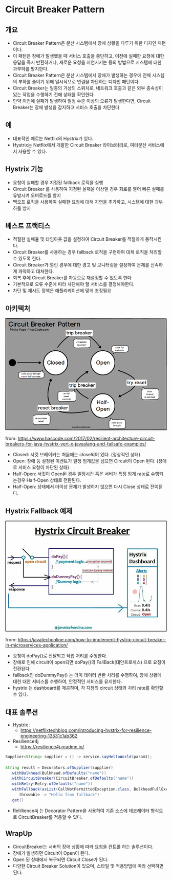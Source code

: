 # Circuit Breaker Pattern

## 개요 

- Circuit Breaker Pattern은 분산 시스템에서 장애 상황을 다루기 위한 디자인 패턴이다. 
- 이 패턴은 장애가 발생했을 때 서비스 호출을 중단하고, 이전에 실패한 요청에 대한 응답을 즉시 반환하거나, 새로운 요청을 지연시키는 등의 방법으로 시스템에 대한 과부하를 방지한다.
- Circuit Breaker Pattern은 분산 시스템에서 장애가 발생하는 경우에 전체 시스템의 부하를 줄이기 위해 일시적으로 연결을 차단하는 디자인 패턴이다.
- Circuit Breaker는 일종의 가상의 스위치로, 네트워크 호출과 같은 외부 종속성이 있는 작업을 수행하기 전에 상태를 확인한다.
- 만약 이전에 실패가 발생하여 일정 수준 이상의 오류가 발생한다면, Circuit Breaker는 장애 발생을 감지하고 서비스 호출을 차단한다.
  
## 예

- 대표적인 예로는 Netflix의 Hystrix가 있다. 
- Hystrix는 Netflix에서 개발한 Circuit Breaker 라이브러리로, 여러분산 서비스에서 사용할 수 있다.

## Hystrix 기능 

- 요청이 실패할 경우 지정된 fallback 로직을 실행
- Circuit Breaker 를 사용하여 지정된 실패율 이상일 경우 회로를 열어 빠른 실패를 유발시켜 오버로드를 방지
- 백오프 로직을 사용하여 실패한 요청에 대해 지연을 추가하고, 시스템에 대한 과부하를 방지

## 베스트 프랙티스 

- 적절한 실패율 및 타임아웃 값을 설정하여 Circuit Breaker를 적절하게 동작시킨다.
- Circuit Breaker를 사용하는 경우 fallback 로직을 구현하여 대체 로직을 처리할 수 있도록 한다.
- Circuit Breaker가 열린 경우에 대한 경고 및 모니터링을 설정하여 문제를 신속하게 파악하고 대처한다.
- 회복 후에 Circuit Breaker를 자동으로 재설정할 수 있도록 한다
- 기본적으로 오류 수준에 따라 차단해야 할 서비스를 결정해야한다.
- 차단 및 재시도 정책은 애플리케이션에 맞게 조정필요

## 아키텍처

![circuit-arch](imgs/circuit-breaker-state1.png)

from: https://www.hascode.com/2017/02/resilient-architecture-circuit-breakers-for-java-hystrix-vert-x-javaslang-and-failsafe-examples/

- Closed: 서킷 브레이커는 처음에는 close되어 있다. (정상적인 상태)
- Open: 장애 등 설정된 이벤트가 일정 임계값을 넘으면 Circuit이 Open 된다. (장애로 서비스 요청이 차단된 상태)
- Half-Open: 서킷이 Open된 경우 일정시간 혹은 서비가 특정 임계 rate로 수행되는경우 Half-Open 상태로 전환된다. 
- Half-Open: 상태에서 더이상 문제가 발생하지 않으면 다시 Close 상태로 전이된다. 

## Hystrix Fallback 예제 

![circuit-how](imgs/Hystrix0-1.webp)

from: https://javatechonline.com/how-to-implement-hystrix-circuit-breaker-in-microservices-application/

- 요청이 doPay()로 전달되고 작업 처리를 수행한다. 
- 장애로 인해 circuit이 open되면 doPay()의 FallBack(대안프로세스) 으로 요청이 전환된다. 
- fallback인 doDummyPay() 는 더미 데이터 반환 처리를 수행하여, 장애 상황에 대한 대안 서비스를 수행하여, 안정적인 서비스를 유지한다. 
- hystrix 는 dashboard를 제공하며, 각 지점의 circuit 상태와 처리 rate를 확인할 수 있다. 

## 대표 솔루션

- Hystrix :
  - https://netflixtechblog.com/introducing-hystrix-for-resilience-engineering-13531c1ab362
- Resilience4j
  - https://resilience4j.readme.io/
  
```java
Supplier<String> supplier = () -> service.sayHelloWorld(param1);

String result = Decorators.ofSupplier(supplier)
  .withBulkhead(Bulkhead.ofDefaults("name"))
  .withCircuitBreaker(CircuitBreaker.ofDefaults("name"))
  .withRetry(Retry.ofDefaults("name"))
  .withFallback(asList(CallNotPermittedException.class, BulkheadFullException.class),  
      throwable -> "Hello from fallback")
  .get()
```

- Relillience4j 는 Decorator Pattern을 사용하여 기존 소스에 데코레이터 형식으로 CircuitBreaker를 적용할 수 있다. 

## WrapUp

- CircuitBreaker는 서버의 장애 상황에 따라 요청을 컨트롤 하는 솔루션이다. 
- 장애가 발생하면 Circuit이 Open이 된다. 
- Open 된 상태에서 복구되면 Circuit Close가 된다. 
- 다양한 Circuit Breaker Solution이 있으며, 스타일 및 적용방법에 따라 선택하면 된다. 
